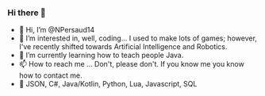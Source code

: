 ### Hi there 👋

- 👋 Hi, I’m @NPersaud14
- 👀 I’m interested in, well, coding... I used to make lots of games; however, I've recently shifted towards Artificial Intelligence and Robotics.
- 🌱 I’m currently learning how to teach people Java.
- 📫 How to reach me ... Don't, please don't. If you know me you know how to contact me.
- 💬 JSON, C#, Java/Kotlin, Python, Lua, Javascript, SQL

